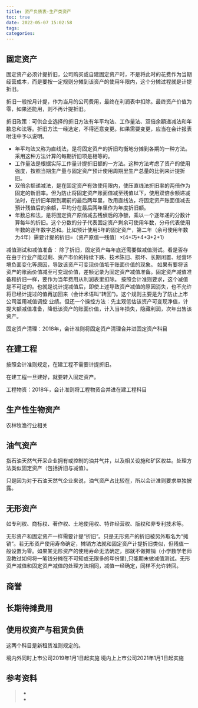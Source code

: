 ```yaml
---
title: 资产负债表-生产类资产
toc: true
date: 2022-05-07 15:02:58
tags:
categories:
---
```


## 固定资产
固定资产必须计提折旧，公司购买或自建固定资产时，不是将此时的花费作为当期经营成本，而是要按一定规则分摊到该资产的使用年限内，这个分摊过程就是计提折旧。

折旧一般按月计提，作为当月的公司费用，最终在利润表中扣除。最终资产价值为零，如果还能用，则不再计提折旧。

折旧政策：可供企业选择的折旧方法有年平均法、工作量法、双倍余額递减法和年数总和法等。折旧方法一经选定，不得还意变更。如果需要变更，应当在会计报表咐注中予以说明。

- 年平均法又称为直线法，是将固定资产的折旧均衡地分摊到各期的一种方法。采用这种方法计算的每期折旧项是相等的。
- 工作量法是根据实际工作量计提折旧额的一方法。这种方法考虑了资产的使用强度，按照当期生产量与固定资产预计使用周期里生产总量的比例来计提折旧。
- 双倍余额递减法，是在固定资产有效使用限内，使压直线法折旧率的两倍作为固定的新旧率。但为防止将固定资产账面值减至残值以下，使用双倍余额递减法时，在折旧年限到期前的最后两年里，改用直线法，将固定资产账面值减去預计残值后的余额，平均分在最后两年里作为年度折旧额。
- 年数总和法，是将固定资产原俏减去残偵后的净额，乘以一个逐年递的分数计算每年的折旧。这个分数的分子代表固定资产剩余可使用年数，分母代表使用年数的逐年数字总和。比如预计使用5年的固定资产，第二年（余可使用年数为4年）需要计提的折旧=（资产原值一残值〕×[4÷巧+4+3+2+1）

减值测试和减值准备：
除了折旧，固定资产每年底还需要做减值测试。看是否存在由于行业产能过剩、资产市价的持续下跌、技术陈旧、损坏、长期闲置、经营环境负面变化等原因，导致该资产可变现价值坻于账面价值的现象。
如果有要将该资产的账面价值减至可变现价值，差额记录为固定资产减值准备。固定资产减值准备和折旧一样，要作为当年费用从利润表里扣除。
按照会计准则要求，这个减值是不可逆的。也就是说计提减值后，即使上述导致资产减值的原因消失，也不允许将已经计提过的值再加回来（会计术语叫“转回")。这个规则主要是为了防止上市公司滥用减值调控
业绩。但还一个操控方法：先主观低估该资产可变现净值，计提大额减值准备，降低该资产的账面价值，计入当年损失，隐藏利润，次年出售该资产。

固定资产清理：2018年，会计准则将固定资产清理合并进固定资产科目

## 在建工程
按照会计准则规定，在建工程不需要计提折旧。

在建工程一旦建好，就要转入固定资产。

工程物资：2018年，会计准则将工程物资合并进在建工程科目

## 生产性生物资产
农林牧渔行业相关

## 油气资产
指石油天然气开采企业拥有或控制的油井气井，以及相关设施和矿区权益。处理方法类似固定资产（包括折旧与减值）。

只是因为对于石油天然气企业来说，油气资产占比较在，所以会计准则要求单独披露。

## 无形资产
如专利权、商标权、著作权、土地使用权、特许经营权、版权和非专利技术等。

无形资产和固定资产一样需要计提“折旧”。只是无形资产的折旧被另外取名为“摊销”。若无形资产使用寿命确定，摊销方法就和固定资产计提折旧类似，但残值一般设置为零。如果某无形资产的使用寿命无法确定，那就不做摊销（小学数学老师没教过如何将一笔钱分摊在不可知或无限多的年份里),只能期末做减值测试。无形资产减值和固定资产减值的处理方法相同，减值一经确定，同样不允许转回。

## 商誉

## 长期待摊费用

## 使用权资产与租赁负债
这两个科目是新租赁准则规定的。

境内外同时上市公司2019年1月1日起实施
境内上上市公司2021年1月1日起实施




## 参考资料
> - []()
> - []()
